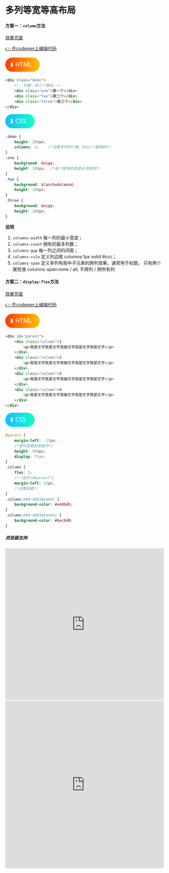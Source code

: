 # <b>多列等宽等高布局</b>

#### 方案一：`column`方法

[效果页面](00多列1.html ':include :type=iframe width=100% height=223px')

[:point_right: 在codepen上编辑代码](https://codepen.io/shuangcs/pen/PRBedw)

![标签](../assets/html.svg)

```html
<div class="demo">
    <!--列数：有几个模块-->
    <div class="one">第一个</div>
    <div class="two">第二个</div>
    <div class="three">第三个</div>
</div>
```
![标签](../assets/css.svg)

```css
.demo {
    height: 200px;
    columns: 3;    /*设置多列的个数,与div个数相同*/ 
}
.one {
    background: beige;
    height: 200px;  /*每个模块的高度必须相同*/
}
.two {
    background: blanchedalmond;
    height: 200px;
}
.three {
    background: beige;
    height: 200px;
}
```

<b>说明</b>
1. `columns-width` 每一列的最小宽度；
2. `columns-count` 拥有的最多列数；
3. `columns-gap` 每一列之间的间距；
4. `columns-rule` 定义列边框 columns:1px solid #ccc；
5. `columns-span` 定义多列布局中子元素的跨列效果，通常用于标题。
    只有两个属性值   columns-span:none / all;  不跨列 / 跨所有列

#### <b>方案二：`display:flex`方法</b>

[效果页面](00多列2.html ':include :type=iframe width=100% height=323px')

[:point_right: 在codepen上编辑代码](https://codepen.io/shuangcs/pen/XEBqPZ)

![标签](../assets/html.svg)

```html
<div id="parent">
    <div class="column">1
        <p>我是文字我是文字我输文字我是文字我是文字</p>
    </div>
    <div class="column">2
        <p>我是文字我是文字我输文字我是文字我是文字</p>
    </div>
    <div class="column">3
        <p>我是文字我是文字我输文字我是文字我是文字</p>
    </div>
    <div class="column">4
        <p>我是文字我是文字我输文字我是文字我是文字</p>
    </div>
</div>
```

![标签](../assets/css.svg)

```css
#parent {
    margin-left: -15px;
    /*使内容看起来居中*/
    height: 500px;
    display: flex;
}
.column {
    flex: 1;
    /*一起平分#parent*/
    margin-left: 15px;
    /*设置间距*/
}
.column:nth-child(odd) {
    background-color: #e4dbdb;
}
.column:nth-child(even) {
    background-color: #becbd0;
}
```

##### <b>浏览器支持</b>
<iframe src="https://caniuse.bitsofco.de/embed/index.html?feat=multicolumn&amp;periods=future_2,future_1,current,past_1,past_2,past_3&amp;accessible-colours=false" frameborder="0" width="100%" height="480px"></iframe>

<iframe src="https://caniuse.bitsofco.de/embed/index.html?feat=flexbox&amp;periods=future_2,future_1,current,past_1,past_2,past_3&amp;accessible-colours=false" frameborder="0" width="100%" height="530px"></iframe>


